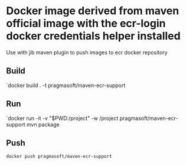 # Docker image derived from maven official image with the ecr-login docker credentials helper installed

Use with jib maven plugin to push images to ecr docker repository

## Build

`docker build . -t pragmasoft/maven-ecr-support

## Run

`docker run -it -v "$PWD:/project" -w /project pragmasoft/maven-ecr-support mvn package

## Push

`docker push pragmasoft/maven-ecr-support`